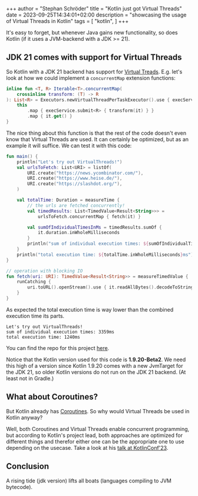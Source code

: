 +++
author = "Stephan Schröder"
title = "Kotlin just got Virtual Threads"
date = 2023-09-25T14:34:01+02:00
description = "showcasing the usage of Virtual Threads in Kotlin"
tags = [
    "kotlin",
]
+++

It's easy to forget, but whenever Java gains new functionality, so does Kotlin (if it uses a JVM-backend with a JDK >= 21).

## JDK 21 comes with support for Virtual Threads

So Kotlin with a JDK 21 backend has support for [Virtual Treads](https://openjdk.org/jeps/444). E.g. let's look at how we could implement a
`concurrentMap` extension functions:

```kotlin
inline fun <T, R> Iterable<T>.concurrentMap(
    crossinline transform: (T) -> R
): List<R> = Executors.newVirtualThreadPerTaskExecutor().use { execService -> 
    this
        .map { execService.submit<R> { transform(it) } }
        .map { it.get() }
}
```
The nice thing about this function is that the rest of the code doesn't even know that Virtual Threads are used. It can
certainly be optimized, but as an example it will suffice. We can test it with this code:
```kotlin
fun main() {
    println("Let's try out VirtualThreads!")
    val urlsToFetch: List<URI> = listOf(
        URI.create("https://news.ycombinator.com/"),
        URI.create("https://www.heise.de/"),
        URI.create("https://slashdot.org/"),
    )

    val totalTime: Duration = measureTime {
        // the urls are fetched concurrently!
        val timedResults: List<TimedValue<Result<String>>> =
            urlsToFetch.concurrentMap { fetch(it) }

        val sumOfIndividualTimesInMs = timedResults.sumOf {
            it.duration.inWholeMilliseconds
        }
        println("sum of individual execution times: ${sumOfIndividualTimesInMs}ms")
    }
    println("total execution time: ${totalTime.inWholeMilliseconds}ms")
}

// operation with blocking IO
fun fetch(uri: URI): TimedValue<Result<String>> = measureTimedValue {
    runCatching {
        uri.toURL().openStream().use { it.readAllBytes().decodeToString() }
    }
}
```
As expected the total execution time is way lower than the combined execution time its parts.
```text
Let's try out VirtualThreads!
sum of individual execution times: 3359ms
total execution time: 1240ms
```
You can find the repo for this project [here](https://github.com/simon-void/vthreads_with_kotlin_demo).

Notice that the Kotlin version used for this code is **1.9.20-Beta2**. We need this high of a version since Kotlin 1.9.20 comes with a new
JvmTarget for the JDK 21, so older Kotlin versions do not run on the JDK 21 backend. (At least not in Gradle.)

## What about Coroutines?

But Kotlin already has [Coroutines](https://kotlinlang.org/docs/coroutines-overview.html). So why would Virtual Threads be used in Kotlin anyway?

Well, both Coroutines and Virtual Threads enable concurrent programming, but according to Kotlin's project lead, both
approaches are optimized for different things and therefor either one can be the appropriate one to use depending on the
usecase. Take a look at his [talk at KotlinConf'23](https://www.youtube.com/watch?v=zluKcazgkV4).

## Conclusion

A rising tide (jdk version) lifts all boats (languages compiling to JVM bytecode).